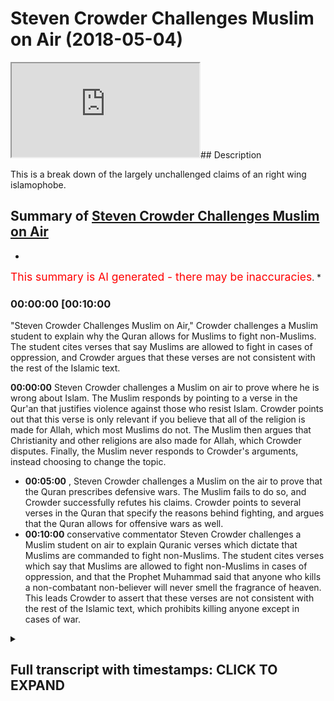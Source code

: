 # Steven Crowder Challenges Muslim on Air (2018-05-04)

<iframe loading='lazy' src='https://www.youtube.com/embed/cwvlq3SQBGY'></iframe>## Description

This is a break down of the largely unchallenged claims of an right wing islamophobe.

## Summary of [Steven Crowder Challenges Muslim on Air](https://www.youtube.com/watch?v=cwvlq3SQBGY)


*

<span style="color:red; font-size:125%">This summary is AI generated - there may be inaccuracies</span>. [](/)*

### <a onclick="modifyYTiframeseektime('600')">00:00:00 [00:10:00</a>

"Steven Crowder Challenges Muslim on Air," Crowder challenges a Muslim student to explain why the Quran allows for Muslims to fight non-Muslims. The student cites verses that say Muslims are allowed to fight in cases of oppression, and Crowder argues that these verses are not consistent with the rest of the Islamic text.

**<a onclick="modifyYTiframeseektime('0')">00:00:00</a>**  Steven Crowder challenges a Muslim on air to prove where he is wrong about Islam. The Muslim responds by pointing to a verse in the Qur'an that justifies violence against those who resist Islam. Crowder points out that this verse is only relevant if you believe that all of the religion is made for Allah, which most Muslims do not. The Muslim then argues that Christianity and other religions are also made for Allah, which Crowder disputes. Finally, the Muslim never responds to Crowder's arguments, instead choosing to change the topic.
* **<a onclick="modifyYTiframeseektime('300')">00:05:00</a>** , Steven Crowder challenges a Muslim on the air to prove that the Quran prescribes defensive wars. The Muslim fails to do so, and Crowder successfully refutes his claims. Crowder points to several verses in the Quran that specify the reasons behind fighting, and argues that the Quran allows for offensive wars as well.
* **<a onclick="modifyYTiframeseektime('600')">00:10:00</a>**  conservative commentator Steven Crowder challenges a Muslim student on air to explain Quranic verses which dictate that Muslims are commanded to fight non-Muslims. The student cites verses which say that Muslims are allowed to fight non-Muslims in cases of oppression, and that the Prophet Muhammad said that anyone who kills a non-combatant non-believer will never smell the fragrance of heaven. This leads Crowder to assert that these verses are not consistent with the rest of the Islamic text, which prohibits killing anyone except in cases of war.

<details><summary><h2>Full transcript with timestamps: CLICK TO EXPAND</h2></summary>

<a onclick="modifyYTiframeseektime('0)')">0:00:00 read the quran if you're listening to</a>
<a onclick="modifyYTiframeseektime('2)')">0:00:02 this</a>
<a onclick="modifyYTiframeseektime('3)')">0:00:03 check the references learn the context</a>
<a onclick="modifyYTiframeseektime('6)')">0:00:06 so learn the verses and read beyond the</a>
<a onclick="modifyYTiframeseektime('9)')">0:00:09 verses learn the context</a>
<a onclick="modifyYTiframeseektime('11)')">0:00:11 fact check me please</a>
<a onclick="modifyYTiframeseektime('14)')">0:00:14 and prove me where i'm wrong i welcome</a>
<a onclick="modifyYTiframeseektime('16)')">0:00:16 it that's my challenge to you</a>
<a onclick="modifyYTiframeseektime('18)')">0:00:18 [Music]</a>
<a onclick="modifyYTiframeseektime('24)')">0:00:24 greetings of peace welcome to the dean</a>
<a onclick="modifyYTiframeseektime('27)')">0:00:27 show which is a way of life we try to</a>
<a onclick="modifyYTiframeseektime('28)')">0:00:28 put out there for everyone to see</a>
<a onclick="modifyYTiframeseektime('30)')">0:00:30 helping you understand</a>
<a onclick="modifyYTiframeseektime('31)')">0:00:31 islam and muslims how you doing muhammad</a>
<a onclick="modifyYTiframeseektime('34)')">0:00:34 good job my brother sorry</a>
<a onclick="modifyYTiframeseektime('36)')">0:00:36 okay how you been how you doing not bad</a>
<a onclick="modifyYTiframeseektime('38)')">0:00:38 on the dean's show</a>
<a onclick="modifyYTiframeseektime('40)')">0:00:40 yeah now there's a guy out there they</a>
<a onclick="modifyYTiframeseektime('42)')">0:00:42 call him louder than crowder stephen</a>
<a onclick="modifyYTiframeseektime('44)')">0:00:44 router</a>
<a onclick="modifyYTiframeseektime('45)')">0:00:45 is it something like that stupid crowd i</a>
<a onclick="modifyYTiframeseektime('46)')">0:00:46 think yeah brought to our attention</a>
<a onclick="modifyYTiframeseektime('49)')">0:00:49 and have you noticed there's a lot of</a>
<a onclick="modifyYTiframeseektime('50)')">0:00:50 people out there talking about islam we</a>
<a onclick="modifyYTiframeseektime('53)')">0:00:53 were uh with a friend yesterday</a>
<a onclick="modifyYTiframeseektime('55)')">0:00:55 and you had mentioned something</a>
<a onclick="modifyYTiframeseektime('56)')">0:00:56 brilliant you said that many people</a>
<a onclick="modifyYTiframeseektime('59)')">0:00:59 uh do you remember what you were talking</a>
<a onclick="modifyYTiframeseektime('61)')">0:01:01 about how people just</a>
<a onclick="modifyYTiframeseektime('62)')">0:01:02 you know just to stay like uh uh</a>
<a onclick="modifyYTiframeseektime('65)')">0:01:05 relevant</a>
<a onclick="modifyYTiframeseektime('65)')">0:01:05 relevant they have to like some</a>
<a onclick="modifyYTiframeseektime('67)')">0:01:07 dimension islam yeah</a>
<a onclick="modifyYTiframeseektime('68)')">0:01:08 why is this it's part of like what you</a>
<a onclick="modifyYTiframeseektime('71)')">0:01:11 were talking about before it's like</a>
<a onclick="modifyYTiframeseektime('71)')">0:01:11 there might</a>
<a onclick="modifyYTiframeseektime('72)')">0:01:12 it is an islamophobia machine at the</a>
<a onclick="modifyYTiframeseektime('74)')">0:01:14 moment isn't it so um</a>
<a onclick="modifyYTiframeseektime('76)')">0:01:16 i think nowadays islam is is undoubtedly</a>
<a onclick="modifyYTiframeseektime('79)')">0:01:19 part of the</a>
<a onclick="modifyYTiframeseektime('80)')">0:01:20 political narrative whether it be the</a>
<a onclick="modifyYTiframeseektime('82)')">0:01:22 western political narrative the middle</a>
<a onclick="modifyYTiframeseektime('84)')">0:01:24 eastern political narrative the asian</a>
<a onclick="modifyYTiframeseektime('85)')">0:01:25 political narrative</a>
<a onclick="modifyYTiframeseektime('86)')">0:01:26 and there's something that you know must</a>
<a onclick="modifyYTiframeseektime('88)')">0:01:28 be talked about and a lot of people that</a>
<a onclick="modifyYTiframeseektime('90)')">0:01:30 um come across as public intellectuals</a>
<a onclick="modifyYTiframeseektime('93)')">0:01:33 want to make sure that they</a>
<a onclick="modifyYTiframeseektime('94)')">0:01:34 they have their opinions on islam</a>
<a onclick="modifyYTiframeseektime('97)')">0:01:37 unfortunately the reality is a lot of</a>
<a onclick="modifyYTiframeseektime('98)')">0:01:38 people that do talk about islam</a>
<a onclick="modifyYTiframeseektime('100)')">0:01:40 are not people who have any knowledge of</a>
<a onclick="modifyYTiframeseektime('102)')">0:01:42 it and make incredible blunders</a>
<a onclick="modifyYTiframeseektime('104)')">0:01:44 yeah so the guy who was telling me about</a>
<a onclick="modifyYTiframeseektime('106)')">0:01:46 him chris he</a>
<a onclick="modifyYTiframeseektime('107)')">0:01:47 says you know this guy you got to look</a>
<a onclick="modifyYTiframeseektime('109)')">0:01:49 into uh</a>
<a onclick="modifyYTiframeseektime('110)')">0:01:50 steve crowder he has some good talking</a>
<a onclick="modifyYTiframeseektime('114)')">0:01:54 points on</a>
<a onclick="modifyYTiframeseektime('114)')">0:01:54 some other topics that he mentions yeah</a>
<a onclick="modifyYTiframeseektime('117)')">0:01:57 so the guy chris tells me he says that</a>
<a onclick="modifyYTiframeseektime('119)')">0:01:59 you met he says well but you got to</a>
<a onclick="modifyYTiframeseektime('121)')">0:02:01 correct him on islam</a>
<a onclick="modifyYTiframeseektime('122)')">0:02:02 right he said you got it this guy's</a>
<a onclick="modifyYTiframeseektime('124)')">0:02:04 totally again another person out of</a>
<a onclick="modifyYTiframeseektime('126)')">0:02:06 their lane</a>
<a onclick="modifyYTiframeseektime('126)')">0:02:06 absolutely you follow me so why don't we</a>
<a onclick="modifyYTiframeseektime('128)')">0:02:08 i thought it'd be a good idea let's see</a>
<a onclick="modifyYTiframeseektime('130)')">0:02:10 what he's talking about</a>
<a onclick="modifyYTiframeseektime('131)')">0:02:11 and let's uh talk to uh this uh stephen</a>
<a onclick="modifyYTiframeseektime('135)')">0:02:15 louder than crowder why not sounds good</a>
<a onclick="modifyYTiframeseektime('137)')">0:02:17 all right uh the meccans were also</a>
<a onclick="modifyYTiframeseektime('138)')">0:02:18 acting the defense of their religion</a>
<a onclick="modifyYTiframeseektime('139)')">0:02:19 since it was muhammad's goal he was</a>
<a onclick="modifyYTiframeseektime('141)')">0:02:21 planning on destroying their idols</a>
<a onclick="modifyYTiframeseektime('142)')">0:02:22 establishing islam</a>
<a onclick="modifyYTiframeseektime('143)')">0:02:23 by force hence this part of the verse is</a>
<a onclick="modifyYTiframeseektime('145)')">0:02:25 so critical</a>
<a onclick="modifyYTiframeseektime('147)')">0:02:27 because in the verse 839 where it says</a>
<a onclick="modifyYTiframeseektime('151)')">0:02:31 religion is only for allah meaning that</a>
<a onclick="modifyYTiframeseektime('154)')">0:02:34 the true justification of violence</a>
<a onclick="modifyYTiframeseektime('156)')">0:02:36 was unbelief of the opposition the</a>
<a onclick="modifyYTiframeseektime('159)')">0:02:39 justification for violence against them</a>
<a onclick="modifyYTiframeseektime('160)')">0:02:40 was simply</a>
<a onclick="modifyYTiframeseektime('161)')">0:02:41 unbelief muhammad further explains in in</a>
<a onclick="modifyYTiframeseektime('164)')">0:02:44 the sera</a>
<a onclick="modifyYTiframeseektime('165)')">0:02:45 allah must have no rivals so again we're</a>
<a onclick="modifyYTiframeseektime('168)')">0:02:48 coming back to</a>
<a onclick="modifyYTiframeseektime('168)')">0:02:48 there is no innocent non-muslim</a>
<a onclick="modifyYTiframeseektime('171)')">0:02:51 particularly</a>
<a onclick="modifyYTiframeseektime('172)')">0:02:52 if you resist islam</a>
<a onclick="modifyYTiframeseektime('175)')">0:02:55 not just being non-muslim but if you say</a>
<a onclick="modifyYTiframeseektime('177)')">0:02:57 you know what no i'm not i'm going to be</a>
<a onclick="modifyYTiframeseektime('178)')">0:02:58 a buddhist i'm going to be christian i</a>
<a onclick="modifyYTiframeseektime('178)')">0:02:58 mean</a>
<a onclick="modifyYTiframeseektime('179)')">0:02:59 that is evil you cannot be innocent so</a>
<a onclick="modifyYTiframeseektime('181)')">0:03:01 we need to drill this into you</a>
<a onclick="modifyYTiframeseektime('184)')">0:03:04 so you understand it more and more</a>
<a onclick="modifyYTiframeseektime('185)')">0:03:05 context next clip and he never responded</a>
<a onclick="modifyYTiframeseektime('188)')">0:03:08 to evil with evil</a>
<a onclick="modifyYTiframeseektime('190)')">0:03:10 but rather he pardoned and forgave</a>
<a onclick="modifyYTiframeseektime('193)')">0:03:13 what's this guy talking about well um</a>
<a onclick="modifyYTiframeseektime('195)')">0:03:15 this is a problem i mean this is a</a>
<a onclick="modifyYTiframeseektime('197)')">0:03:17 classical example</a>
<a onclick="modifyYTiframeseektime('199)')">0:03:19 of cherry picking a verse from a surah</a>
<a onclick="modifyYTiframeseektime('202)')">0:03:22 called suratul enfel</a>
<a onclick="modifyYTiframeseektime('204)')">0:03:24 a chapter of the quran chapter 8 of the</a>
<a onclick="modifyYTiframeseektime('205)')">0:03:25 quran to to further a political agenda</a>
<a onclick="modifyYTiframeseektime('208)')">0:03:28 so let's deal with the verse</a>
<a onclick="modifyYTiframeseektime('209)')">0:03:29 particularly directly right</a>
<a onclick="modifyYTiframeseektime('211)')">0:03:31 the verses</a>
<a onclick="modifyYTiframeseektime('216)')">0:03:36 that and fight them until there is no</a>
<a onclick="modifyYTiframeseektime('217)')">0:03:37 fitnah fitness means corruption</a>
<a onclick="modifyYTiframeseektime('219)')">0:03:39 yeah um and the exegetes say this means</a>
<a onclick="modifyYTiframeseektime('221)')">0:03:41 shirk which means</a>
<a onclick="modifyYTiframeseektime('223)')">0:03:43 polytheism and that all of the religion</a>
<a onclick="modifyYTiframeseektime('225)')">0:03:45 is made for allah first and foremost he</a>
<a onclick="modifyYTiframeseektime('226)')">0:03:46 didn't even</a>
<a onclick="modifyYTiframeseektime('227)')">0:03:47 um made for god yeah for the creator for</a>
<a onclick="modifyYTiframeseektime('230)')">0:03:50 the creator that's right because many</a>
<a onclick="modifyYTiframeseektime('231)')">0:03:51 people they think right away when you</a>
<a onclick="modifyYTiframeseektime('232)')">0:03:52 talk about allah this is some like</a>
<a onclick="modifyYTiframeseektime('233)')">0:03:53 different god</a>
<a onclick="modifyYTiframeseektime('234)')">0:03:54 yeah no that's that's a good point some</a>
<a onclick="modifyYTiframeseektime('235)')">0:03:55 people think it's a moon god or</a>
<a onclick="modifyYTiframeseektime('236)')">0:03:56 something isn't it so this is the guy</a>
<a onclick="modifyYTiframeseektime('238)')">0:03:58 because he's a christian</a>
<a onclick="modifyYTiframeseektime('239)')">0:03:59 right so this is the god of jesus the</a>
<a onclick="modifyYTiframeseektime('240)')">0:04:00 one jesus prayed to that's right</a>
<a onclick="modifyYTiframeseektime('242)')">0:04:02 right so we believe in the same god we</a>
<a onclick="modifyYTiframeseektime('244)')">0:04:04 don't believe in a triune god we don't</a>
<a onclick="modifyYTiframeseektime('246)')">0:04:06 believe jesus is god or the holy spirit</a>
<a onclick="modifyYTiframeseektime('248)')">0:04:08 is god</a>
<a onclick="modifyYTiframeseektime('248)')">0:04:08 but we believe in the creator of the</a>
<a onclick="modifyYTiframeseektime('249)')">0:04:09 universe his name is allah allah just</a>
<a onclick="modifyYTiframeseektime('252)')">0:04:12 means</a>
<a onclick="modifyYTiframeseektime('252)')">0:04:12 the god or literally the one worthy of</a>
<a onclick="modifyYTiframeseektime('254)')">0:04:14 worship is this the god</a>
<a onclick="modifyYTiframeseektime('256)')">0:04:16 and you can go back to this point in the</a>
<a onclick="modifyYTiframeseektime('257)')">0:04:17 lord's prayer oh our father</a>
<a onclick="modifyYTiframeseektime('259)')">0:04:19 if you change up to rabb who art in</a>
<a onclick="modifyYTiframeseektime('262)')">0:04:22 heaven</a>
<a onclick="modifyYTiframeseektime('263)')">0:04:23 hallowed be thy name thy kingdom come is</a>
<a onclick="modifyYTiframeseektime('265)')">0:04:25 this the god the same god</a>
<a onclick="modifyYTiframeseektime('266)')">0:04:26 that's the god we don't call him father</a>
<a onclick="modifyYTiframeseektime('267)')">0:04:27 like you mentioned but it's the same god</a>
<a onclick="modifyYTiframeseektime('269)')">0:04:29 of jesus basically</a>
<a onclick="modifyYTiframeseektime('271)')">0:04:31 why why don't if some christian says why</a>
<a onclick="modifyYTiframeseektime('272)')">0:04:32 don't you just call him father well we</a>
<a onclick="modifyYTiframeseektime('274)')">0:04:34 don't call him father because of the</a>
<a onclick="modifyYTiframeseektime('275)')">0:04:35 connotations that the word father has</a>
<a onclick="modifyYTiframeseektime('277)')">0:04:37 in chapter 112 of the quran says that he</a>
<a onclick="modifyYTiframeseektime('280)')">0:04:40 has</a>
<a onclick="modifyYTiframeseektime('280)')">0:04:40 he doesn't beget nor is he begotten so</a>
<a onclick="modifyYTiframeseektime('283)')">0:04:43 god we don't believe that he is a child</a>
<a onclick="modifyYTiframeseektime('284)')">0:04:44 of anyone nor does he have any children</a>
<a onclick="modifyYTiframeseektime('286)')">0:04:46 we think that this is a later historical</a>
<a onclick="modifyYTiframeseektime('288)')">0:04:48 development of the</a>
<a onclick="modifyYTiframeseektime('289)')">0:04:49 nicean council and that which came after</a>
<a onclick="modifyYTiframeseektime('292)')">0:04:52 it in terms of eco-medical councils</a>
<a onclick="modifyYTiframeseektime('293)')">0:04:53 and and when we say allah this is i mean</a>
<a onclick="modifyYTiframeseektime('296)')">0:04:56 you have opened up the</a>
<a onclick="modifyYTiframeseektime('297)')">0:04:57 arabic bible yeah and in genesis 17</a>
<a onclick="modifyYTiframeseektime('301)')">0:05:01 times i think</a>
<a onclick="modifyYTiframeseektime('301)')">0:05:01 allah is used allah is used everywhere</a>
<a onclick="modifyYTiframeseektime('304)')">0:05:04 in the bible in the arabic bible</a>
<a onclick="modifyYTiframeseektime('305)')">0:05:05 jews are christians jews and christians</a>
<a onclick="modifyYTiframeseektime('307)')">0:05:07 use the word allah yeah to refer to god</a>
<a onclick="modifyYTiframeseektime('309)')">0:05:09 okay so this is the god the creator yeah</a>
<a onclick="modifyYTiframeseektime('312)')">0:05:12 okay please go ahead so going back to</a>
<a onclick="modifyYTiframeseektime('313)')">0:05:13 what we were talking about</a>
<a onclick="modifyYTiframeseektime('315)')">0:05:15 chapter eight of the quran first and</a>
<a onclick="modifyYTiframeseektime('316)')">0:05:16 foremost it's important to know the</a>
<a onclick="modifyYTiframeseektime('317)')">0:05:17 historical context so</a>
<a onclick="modifyYTiframeseektime('319)')">0:05:19 this surah came down um talking about a</a>
<a onclick="modifyYTiframeseektime('322)')">0:05:22 particular battle which was the first</a>
<a onclick="modifyYTiframeseektime('323)')">0:05:23 ever battle of the muslims called the</a>
<a onclick="modifyYTiframeseektime('324)')">0:05:24 battle of badr</a>
<a onclick="modifyYTiframeseektime('326)')">0:05:26 the battle of badr was actually a</a>
<a onclick="modifyYTiframeseektime('327)')">0:05:27 defensive war of the prophet muhammad</a>
<a onclick="modifyYTiframeseektime('329)')">0:05:29 salla islam</a>
<a onclick="modifyYTiframeseektime('330)')">0:05:30 whereby the people of mecca and he</a>
<a onclick="modifyYTiframeseektime('332)')">0:05:32 talked about the exile</a>
<a onclick="modifyYTiframeseektime('333)')">0:05:33 had just exiled the muslims they have</a>
<a onclick="modifyYTiframeseektime('336)')">0:05:36 been kicked out of their homes and then</a>
<a onclick="modifyYTiframeseektime('338)')">0:05:38 they had to set up base in another place</a>
<a onclick="modifyYTiframeseektime('339)')">0:05:39 which would then become the capital of</a>
<a onclick="modifyYTiframeseektime('341)')">0:05:41 the muslim</a>
<a onclick="modifyYTiframeseektime('342)')">0:05:42 uh world for a while which was medina</a>
<a onclick="modifyYTiframeseektime('344)')">0:05:44 medina was another city and</a>
<a onclick="modifyYTiframeseektime('346)')">0:05:46 what happened was they were coming</a>
<a onclick="modifyYTiframeseektime('348)')">0:05:48 offensively to attack the muslims</a>
<a onclick="modifyYTiframeseektime('350)')">0:05:50 and the muslims would uh respond so how</a>
<a onclick="modifyYTiframeseektime('353)')">0:05:53 do we actually substantiate that with</a>
<a onclick="modifyYTiframeseektime('354)')">0:05:54 the verses</a>
<a onclick="modifyYTiframeseektime('355)')">0:05:55 in that particular surah because</a>
<a onclick="modifyYTiframeseektime('356)')">0:05:56 someone's okay well you're being an</a>
<a onclick="modifyYTiframeseektime('358)')">0:05:58 apologist now you're trying to say</a>
<a onclick="modifyYTiframeseektime('359)')">0:05:59 something which is not historically</a>
<a onclick="modifyYTiframeseektime('360)')">0:06:00 correct well look at the verses itself i</a>
<a onclick="modifyYTiframeseektime('362)')">0:06:02 mean you don't just</a>
<a onclick="modifyYTiframeseektime('363)')">0:06:03 check chapter 8 verse 39 without</a>
<a onclick="modifyYTiframeseektime('365)')">0:06:05 checking chapter 8 verse 1</a>
<a onclick="modifyYTiframeseektime('367)')">0:06:07 up until whatever is 70 whatever verses</a>
<a onclick="modifyYTiframeseektime('370)')">0:06:10 that are in the ver in the chapter</a>
<a onclick="modifyYTiframeseektime('372)')">0:06:12 so it's very clear that the context</a>
<a onclick="modifyYTiframeseektime('375)')">0:06:15 starts</a>
<a onclick="modifyYTiframeseektime('375)')">0:06:15 maybe around verse 8 or 9 um where it's</a>
<a onclick="modifyYTiframeseektime('378)')">0:06:18 talking about</a>
<a onclick="modifyYTiframeseektime('380)')">0:06:20 uh</a>
<a onclick="modifyYTiframeseektime('384)')">0:06:24 allah talks about a particular caravan</a>
<a onclick="modifyYTiframeseektime('387)')">0:06:27 or two</a>
<a onclick="modifyYTiframeseektime('388)')">0:06:28 two particular caravans um and he sets</a>
<a onclick="modifyYTiframeseektime('390)')">0:06:30 the context from there that's where the</a>
<a onclick="modifyYTiframeseektime('391)')">0:06:31 verse starts</a>
<a onclick="modifyYTiframeseektime('393)')">0:06:33 actually before that allah says um</a>
<a onclick="modifyYTiframeseektime('397)')">0:06:37 god almighty when we say it means god</a>
<a onclick="modifyYTiframeseektime('399)')">0:06:39 almighty</a>
<a onclick="modifyYTiframeseektime('400)')">0:06:40 he says that he caused you to come out</a>
<a onclick="modifyYTiframeseektime('403)')">0:06:43 of your home</a>
<a onclick="modifyYTiframeseektime('404)')">0:06:44 so in other words he was in a position</a>
<a onclick="modifyYTiframeseektime('406)')">0:06:46 of safety and the muslims were a</a>
<a onclick="modifyYTiframeseektime('407)')">0:06:47 position of safety and then he was</a>
<a onclick="modifyYTiframeseektime('408)')">0:06:48 caused to come out of their home</a>
<a onclick="modifyYTiframeseektime('412)')">0:06:52 and there were a portion of muslims that</a>
<a onclick="modifyYTiframeseektime('413)')">0:06:53 didn't want to do this they didn't even</a>
<a onclick="modifyYTiframeseektime('414)')">0:06:54 want to fight</a>
<a onclick="modifyYTiframeseektime('415)')">0:06:55 right because they felt like they were</a>
<a onclick="modifyYTiframeseektime('417)')">0:06:57 being attacked</a>
<a onclick="modifyYTiframeseektime('418)')">0:06:58 in chapter 30 of that particular surah</a>
<a onclick="modifyYTiframeseektime('421)')">0:07:01 allah</a>
<a onclick="modifyYTiframeseektime('422)')">0:07:02 says because now we're kind of building</a>
<a onclick="modifyYTiframeseektime('423)')">0:07:03 up the context right um</a>
<a onclick="modifyYTiframeseektime('435)')">0:07:15 that when the disbelievers planned</a>
<a onclick="modifyYTiframeseektime('438)')">0:07:18 against you o muhammad</a>
<a onclick="modifyYTiframeseektime('439)')">0:07:19 that they will grab you seize you or</a>
<a onclick="modifyYTiframeseektime('442)')">0:07:22 kill you</a>
<a onclick="modifyYTiframeseektime('443)')">0:07:23 or take you out of your homes</a>
<a onclick="modifyYTiframeseektime('448)')">0:07:28 that they planned and allah planned and</a>
<a onclick="modifyYTiframeseektime('449)')">0:07:29 allah is the best of planets in other</a>
<a onclick="modifyYTiframeseektime('451)')">0:07:31 words</a>
<a onclick="modifyYTiframeseektime('451)')">0:07:31 this again indicates the fact that the</a>
<a onclick="modifyYTiframeseektime('453)')">0:07:33 muslims were defensive because actually</a>
<a onclick="modifyYTiframeseektime('455)')">0:07:35 who was</a>
<a onclick="modifyYTiframeseektime('455)')">0:07:35 who are the ones making the plans to</a>
<a onclick="modifyYTiframeseektime('457)')">0:07:37 kill who the quran is explicit in saying</a>
<a onclick="modifyYTiframeseektime('459)')">0:07:39 that the</a>
<a onclick="modifyYTiframeseektime('460)')">0:07:40 the disbelievers or the polytheists of</a>
<a onclick="modifyYTiframeseektime('462)')">0:07:42 the time were the ones who are making</a>
<a onclick="modifyYTiframeseektime('464)')">0:07:44 the plans to attack the muslims</a>
<a onclick="modifyYTiframeseektime('466)')">0:07:46 then we lead up to verse 39 because it's</a>
<a onclick="modifyYTiframeseektime('468)')">0:07:48 once again it's not</a>
<a onclick="modifyYTiframeseektime('469)')">0:07:49 a verse in vacuum it's a verse in</a>
<a onclick="modifyYTiframeseektime('471)')">0:07:51 context right so we're trying to lead up</a>
<a onclick="modifyYTiframeseektime('473)')">0:07:53 to that</a>
<a onclick="modifyYTiframeseektime('474)')">0:07:54 verse 39 then tells us that</a>
<a onclick="modifyYTiframeseektime('478)')">0:07:58 in this context of war</a>
<a onclick="modifyYTiframeseektime('485)')">0:08:05 then fight those individuals i.e those</a>
<a onclick="modifyYTiframeseektime('487)')">0:08:07 people</a>
<a onclick="modifyYTiframeseektime('488)')">0:08:08 who are fighting you and how how can we</a>
<a onclick="modifyYTiframeseektime('490)')">0:08:10 also prove that this is</a>
<a onclick="modifyYTiframeseektime('492)')">0:08:12 a a war context in verse 57 of the same</a>
<a onclick="modifyYTiframeseektime('495)')">0:08:15 surah</a>
<a onclick="modifyYTiframeseektime('496)')">0:08:16 allah mentions the word in arabic which</a>
<a onclick="modifyYTiframeseektime('498)')">0:08:18 means war</a>
<a onclick="modifyYTiframeseektime('499)')">0:08:19 so the word war is explicitly mentioned</a>
<a onclick="modifyYTiframeseektime('501)')">0:08:21 and you'll find in verse 61</a>
<a onclick="modifyYTiframeseektime('503)')">0:08:23 what's even more interesting it says</a>
<a onclick="modifyYTiframeseektime('504)')">0:08:24 where</a>
<a onclick="modifyYTiframeseektime('509)')">0:08:29 so if if they incline to peace</a>
<a onclick="modifyYTiframeseektime('513)')">0:08:33 then you should also incline to peace so</a>
<a onclick="modifyYTiframeseektime('515)')">0:08:35 when you look at the whole surah</a>
<a onclick="modifyYTiframeseektime('517)')">0:08:37 when you look at the whole chapter and</a>
<a onclick="modifyYTiframeseektime('518)')">0:08:38 when you look at all of these um</a>
<a onclick="modifyYTiframeseektime('520)')">0:08:40 these points you realize very quickly</a>
<a onclick="modifyYTiframeseektime('522)')">0:08:42 that this was a defensive war</a>
<a onclick="modifyYTiframeseektime('524)')">0:08:44 now we're not saying that islam only</a>
<a onclick="modifyYTiframeseektime('526)')">0:08:46 prescribes defensive wars</a>
<a onclick="modifyYTiframeseektime('528)')">0:08:48 we're just saying that if you put that</a>
<a onclick="modifyYTiframeseektime('530)')">0:08:50 in the context this particular verse in</a>
<a onclick="modifyYTiframeseektime('532)')">0:08:52 the context of what we're talking about</a>
<a onclick="modifyYTiframeseektime('533)')">0:08:53 this was a defensive war right that's</a>
<a onclick="modifyYTiframeseektime('535)')">0:08:55 point one point two what he said was</a>
<a onclick="modifyYTiframeseektime('537)')">0:08:57 absolutely one of the biggest blunders</a>
<a onclick="modifyYTiframeseektime('540)')">0:09:00 i've ever heard a commentator make of</a>
<a onclick="modifyYTiframeseektime('541)')">0:09:01 his</a>
<a onclick="modifyYTiframeseektime('542)')">0:09:02 um you know uh significance he's got a</a>
<a onclick="modifyYTiframeseektime('544)')">0:09:04 lot of</a>
<a onclick="modifyYTiframeseektime('545)')">0:09:05 viewers can't believe that he was able</a>
<a onclick="modifyYTiframeseektime('548)')">0:09:08 to get away with this</a>
<a onclick="modifyYTiframeseektime('549)')">0:09:09 he says the reason why muslims are</a>
<a onclick="modifyYTiframeseektime('553)')">0:09:13 killing non-muslims is because of their</a>
<a onclick="modifyYTiframeseektime('554)')">0:09:14 non-belief</a>
<a onclick="modifyYTiframeseektime('555)')">0:09:15 so if someone was a buddhist or</a>
<a onclick="modifyYTiframeseektime('557)')">0:09:17 something like that then they would be</a>
<a onclick="modifyYTiframeseektime('558)')">0:09:18 able to be killed</a>
<a onclick="modifyYTiframeseektime('560)')">0:09:20 this is absolutely false and can be</a>
<a onclick="modifyYTiframeseektime('561)')">0:09:21 refuted with two or three verses of the</a>
<a onclick="modifyYTiframeseektime('563)')">0:09:23 quran quite easily</a>
<a onclick="modifyYTiframeseektime('564)')">0:09:24 one of them is chapter 22 verse 39</a>
<a onclick="modifyYTiframeseektime('568)')">0:09:28 where it says he says that basically</a>
<a onclick="modifyYTiframeseektime('572)')">0:09:32 it has been allowed permission has been</a>
<a onclick="modifyYTiframeseektime('574)')">0:09:34 given</a>
<a onclick="modifyYTiframeseektime('576)')">0:09:36 that means the permission has been given</a>
<a onclick="modifyYTiframeseektime('577)')">0:09:37 to the believers to fight</a>
<a onclick="modifyYTiframeseektime('581)')">0:09:41 because they have been oppressed so this</a>
<a onclick="modifyYTiframeseektime('584)')">0:09:44 is very significant why is it very</a>
<a onclick="modifyYTiframeseektime('585)')">0:09:45 significant</a>
<a onclick="modifyYTiframeseektime('586)')">0:09:46 because the reasoning because he says</a>
<a onclick="modifyYTiframeseektime('589)')">0:09:49 the reason right</a>
<a onclick="modifyYTiframeseektime('590)')">0:09:50 the quran says also the reason the</a>
<a onclick="modifyYTiframeseektime('592)')">0:09:52 reasoning behind fighting</a>
<a onclick="modifyYTiframeseektime('594)')">0:09:54 is given in this verse so in other words</a>
<a onclick="modifyYTiframeseektime('596)')">0:09:56 he's saying the reason</a>
<a onclick="modifyYTiframeseektime('598)')">0:09:58 that muslims are commanded were</a>
<a onclick="modifyYTiframeseektime('601)')">0:10:01 commanded historically to fight</a>
<a onclick="modifyYTiframeseektime('602)')">0:10:02 non-muslims</a>
<a onclick="modifyYTiframeseektime('603)')">0:10:03 was because they were not muslims the</a>
<a onclick="modifyYTiframeseektime('604)')">0:10:04 quran says otherwise the quran says</a>
<a onclick="modifyYTiframeseektime('606)')">0:10:06 the reason it says</a>
<a onclick="modifyYTiframeseektime('609)')">0:10:09 because they have been oppressed now</a>
<a onclick="modifyYTiframeseektime('611)')">0:10:11 this is extremely important</a>
<a onclick="modifyYTiframeseektime('614)')">0:10:14 because here the language that is used</a>
<a onclick="modifyYTiframeseektime('616)')">0:10:16 is there is couch now the quran is</a>
<a onclick="modifyYTiframeseektime('619)')">0:10:19 couching this in language of</a>
<a onclick="modifyYTiframeseektime('621)')">0:10:21 justification</a>
<a onclick="modifyYTiframeseektime('622)')">0:10:22 the syntax is a syntax which is couched</a>
<a onclick="modifyYTiframeseektime('626)')">0:10:26 or the phraseology used</a>
<a onclick="modifyYTiframeseektime('627)')">0:10:27 is phraseology which is couched in</a>
<a onclick="modifyYTiframeseektime('629)')">0:10:29 language of justification</a>
<a onclick="modifyYTiframeseektime('630)')">0:10:30 it's not language of kill them because</a>
<a onclick="modifyYTiframeseektime('632)')">0:10:32 they are non-muslims or disbelievers</a>
<a onclick="modifyYTiframeseektime('635)')">0:10:35 now that's a very important point to add</a>
<a onclick="modifyYTiframeseektime('637)')">0:10:37 to that you have chapter 60 verse 8</a>
<a onclick="modifyYTiframeseektime('639)')">0:10:39 which we've mentioned in the previous</a>
<a onclick="modifyYTiframeseektime('641)')">0:10:41 show which is important to actually</a>
<a onclick="modifyYTiframeseektime('642)')">0:10:42 mention one more time on this</a>
<a onclick="modifyYTiframeseektime('643)')">0:10:43 it says</a>
<a onclick="modifyYTiframeseektime('651)')">0:10:51 that certainly allah does not disallow</a>
<a onclick="modifyYTiframeseektime('653)')">0:10:53 you from being just or being kind</a>
<a onclick="modifyYTiframeseektime('656)')">0:10:56 to the disbelievers they don't take you</a>
<a onclick="modifyYTiframeseektime('657)')">0:10:57 out of your home and they don't kill you</a>
<a onclick="modifyYTiframeseektime('659)')">0:10:59 that you be just to them and kind to</a>
<a onclick="modifyYTiframeseektime('660)')">0:11:00 them that allah certainly loves</a>
<a onclick="modifyYTiframeseektime('662)')">0:11:02 those who are just so in other words the</a>
<a onclick="modifyYTiframeseektime('665)')">0:11:05 two things which would enable someone</a>
<a onclick="modifyYTiframeseektime('667)')">0:11:07 to fight someone else who is an</a>
<a onclick="modifyYTiframeseektime('669)')">0:11:09 unbeliever say</a>
<a onclick="modifyYTiframeseektime('671)')">0:11:11 or even a believer in some cases in the</a>
<a onclick="modifyYTiframeseektime('672)')">0:11:12 quran chapter 49 it says you can muslims</a>
<a onclick="modifyYTiframeseektime('674)')">0:11:14 can fight each other in certain cases</a>
<a onclick="modifyYTiframeseektime('675)')">0:11:15 where there's transgression going on</a>
<a onclick="modifyYTiframeseektime('678)')">0:11:18 is if they're fighting is um if there is</a>
<a onclick="modifyYTiframeseektime('680)')">0:11:20 fighting</a>
<a onclick="modifyYTiframeseektime('681)')">0:11:21 so in other words if they're combatants</a>
<a onclick="modifyYTiframeseektime('683)')">0:11:23 or if</a>
<a onclick="modifyYTiframeseektime('684)')">0:11:24 or if they are trying to um physically</a>
<a onclick="modifyYTiframeseektime('687)')">0:11:27 take you out of your homes</a>
<a onclick="modifyYTiframeseektime('689)')">0:11:29 um so all of this and obviously chapter</a>
<a onclick="modifyYTiframeseektime('691)')">0:11:31 5 verse 32</a>
<a onclick="modifyYTiframeseektime('693)')">0:11:33 um</a>
<a onclick="modifyYTiframeseektime('699)')">0:11:39 so whoever kills a person for um other</a>
<a onclick="modifyYTiframeseektime('702)')">0:11:42 than murder or creating corruption in</a>
<a onclick="modifyYTiframeseektime('703)')">0:11:43 the land</a>
<a onclick="modifyYTiframeseektime('704)')">0:11:44 as if they called all of humanity this</a>
<a onclick="modifyYTiframeseektime('706)')">0:11:46 is a verse which is not abrogated is</a>
<a onclick="modifyYTiframeseektime('708)')">0:11:48 still in place and includes muslims and</a>
<a onclick="modifyYTiframeseektime('710)')">0:11:50 non-muslims according to the consensus</a>
<a onclick="modifyYTiframeseektime('711)')">0:11:51 of the scholars</a>
<a onclick="modifyYTiframeseektime('712)')">0:11:52 all of these are verses which indicate</a>
<a onclick="modifyYTiframeseektime('714)')">0:11:54 that what this person is saying is not</a>
<a onclick="modifyYTiframeseektime('715)')">0:11:55 actually something</a>
<a onclick="modifyYTiframeseektime('716)')">0:11:56 you'll find if you look at the whole</a>
<a onclick="modifyYTiframeseektime('719)')">0:11:59 islamic corpus</a>
<a onclick="modifyYTiframeseektime('720)')">0:12:00 and we've just looked at the quran a</a>
<a onclick="modifyYTiframeseektime('723)')">0:12:03 a holistic if we look at it in a</a>
<a onclick="modifyYTiframeseektime('725)')">0:12:05 holistic way</a>
<a onclick="modifyYTiframeseektime('726)')">0:12:06 obviously i've mentioned this another in</a>
<a onclick="modifyYTiframeseektime('728)')">0:12:08 our previous video</a>
<a onclick="modifyYTiframeseektime('732)')">0:12:12 also we could mention the fact that the</a>
<a onclick="modifyYTiframeseektime('735)')">0:12:15 prophet muhammad saw i saw him he said</a>
<a onclick="modifyYTiframeseektime('741)')">0:12:21 that whoever kills a non-combatant</a>
<a onclick="modifyYTiframeseektime('744)')">0:12:24 non-believer</a>
<a onclick="modifyYTiframeseektime('745)')">0:12:25 he will not smell the fragrance of</a>
<a onclick="modifyYTiframeseektime('747)')">0:12:27 heaven</a>
<a onclick="modifyYTiframeseektime('748)')">0:12:28 muahid according to ibn</a>
<a onclick="modifyYTiframeseektime('751)')">0:12:31 who is the biggest scholar of</a>
<a onclick="modifyYTiframeseektime('754)')">0:12:34 interpretation of the hadith</a>
<a onclick="modifyYTiframeseektime('755)')">0:12:35 probably ever to write a commentary of</a>
<a onclick="modifyYTiframeseektime('758)')">0:12:38 the hadith in sunni muslim history</a>
<a onclick="modifyYTiframeseektime('760)')">0:12:40 called father he says this means someone</a>
<a onclick="modifyYTiframeseektime('764)')">0:12:44 who basically is either what he called a</a>
<a onclick="modifyYTiframeseektime('766)')">0:12:46 muslim</a>
<a onclick="modifyYTiframeseektime('767)')">0:12:47 or he this includes a muslim and</a>
<a onclick="modifyYTiframeseektime('771)')">0:12:51 someone who's within me so in other</a>
<a onclick="modifyYTiframeseektime('772)')">0:12:52 words anyone who there is a contract of</a>
<a onclick="modifyYTiframeseektime('775)')">0:12:55 um who is not a habit is a combatant</a>
<a onclick="modifyYTiframeseektime('778)')">0:12:58 so you could actually translate this</a>
<a onclick="modifyYTiframeseektime('780)')">0:13:00 hadith the saying of the prophet</a>
<a onclick="modifyYTiframeseektime('782)')">0:13:02 whoever kills a non-combatant</a>
<a onclick="modifyYTiframeseektime('785)')">0:13:05 he will never smell the fragrance of</a>
<a onclick="modifyYTiframeseektime('786)')">0:13:06 heaven non-combatant non-believer</a>
<a onclick="modifyYTiframeseektime('788)')">0:13:08 will never smell the fragrance of heaven</a>
<a onclick="modifyYTiframeseektime('790)')">0:13:10 so here the question is how can you</a>
<a onclick="modifyYTiframeseektime('791)')">0:13:11 explain those verses</a>
<a onclick="modifyYTiframeseektime('792)')">0:13:12 and and a hadith if you're if you're</a>
<a onclick="modifyYTiframeseektime('794)')">0:13:14 saying that the reason</a>
<a onclick="modifyYTiframeseektime('796)')">0:13:16 why muslims are instructed to kill</a>
<a onclick="modifyYTiframeseektime('799)')">0:13:19 non-believers</a>
<a onclick="modifyYTiframeseektime('800)')">0:13:20 is because they um they are</a>
<a onclick="modifyYTiframeseektime('804)')">0:13:24 non-believers</a>
<a onclick="modifyYTiframeseektime('804)')">0:13:24 how can you explain 22 39 where it says</a>
<a onclick="modifyYTiframeseektime('807)')">0:13:27 the reason is because they have been</a>
<a onclick="modifyYTiframeseektime('808)')">0:13:28 oppressed</a>
<a onclick="modifyYTiframeseektime('808)')">0:13:28 how can you explain chapter 60 verse 8</a>
<a onclick="modifyYTiframeseektime('810)')">0:13:30 how can you explain chapter 5</a>
<a onclick="modifyYTiframeseektime('812)')">0:13:32 32 how can you explain the hadith which</a>
<a onclick="modifyYTiframeseektime('814)')">0:13:34 says whoever whoever kills a</a>
<a onclick="modifyYTiframeseektime('815)')">0:13:35 non-combatant</a>
<a onclick="modifyYTiframeseektime('816)')">0:13:36 and non-believer they will never smell</a>
<a onclick="modifyYTiframeseektime('818)')">0:13:38 the fragrance of heaven you can't</a>
<a onclick="modifyYTiframeseektime('820)')">0:13:40 explain them</a>
<a onclick="modifyYTiframeseektime('820)')">0:13:40 that's the reality of it so it becomes a</a>
<a onclick="modifyYTiframeseektime('822)')">0:13:42 checkmate position for those individuals</a>
<a onclick="modifyYTiframeseektime('824)')">0:13:44 who are advocating</a>
<a onclick="modifyYTiframeseektime('826)')">0:13:46 the correct position of islam which is</a>
<a onclick="modifyYTiframeseektime('828)')">0:13:48 that we are not allowed to kill</a>
<a onclick="modifyYTiframeseektime('829)')">0:13:49 non-combatant</a>
<a onclick="modifyYTiframeseektime('830)')">0:13:50 non-believers we're not allowed to kill</a>
<a onclick="modifyYTiframeseektime('832)')">0:13:52 anybody in fact</a>
<a onclick="modifyYTiframeseektime('834)')">0:13:54 it's it's it's haram it's it's actually</a>
<a onclick="modifyYTiframeseektime('837)')">0:13:57 impermissible to kill anyone except in</a>
<a onclick="modifyYTiframeseektime('840)')">0:14:00 the context of war where there's a</a>
<a onclick="modifyYTiframeseektime('841)')">0:14:01 leader</a>
<a onclick="modifyYTiframeseektime('842)')">0:14:02 a muslim leader who is leading a muslim</a>
<a onclick="modifyYTiframeseektime('845)')">0:14:05 army etc</a>
</details>